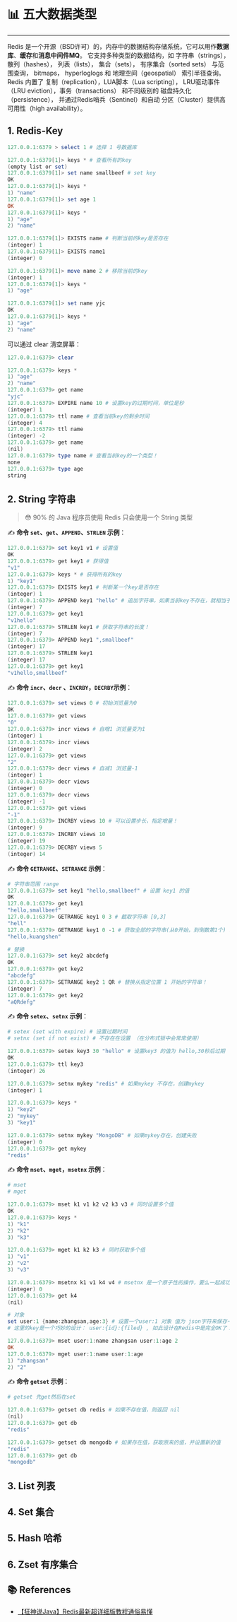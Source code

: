 # 📊 五大数据类型

---

Redis 是一个开源（BSD许可）的，内存中的数据结构存储系统，它可以用作**数据库**、**缓存**和**消息中间件MQ**。 它支持多种类型的数据结构，如 字符串（strings）， 散列（hashes）， 列表（lists）， 集合（sets）， 有序集合（sorted sets） 与范围查询， bitmaps， hyperloglogs 和 地理空间（geospatial） 索引半径查询。 Redis 内置了 复制（replication），LUA脚本（Lua scripting）， LRU驱动事件（LRU eviction），事务（transactions） 和不同级别的 磁盘持久化（persistence）， 并通过Redis哨兵（Sentinel）和自动 分区（Cluster）提供高可用性（high availability）。

## 1. Redis-Key

```powershell
127.0.0.1:6379 > select 1 # 选择 1 号数据库

127.0.0.1:6379[1]> keys * # 查看所有的key
(empty list or set)
127.0.0.1:6379[1]> set name smallbeef # set key
OK
127.0.0.1:6379[1]> keys *
1) "name"
127.0.0.1:6379[1]> set age 1
OK
127.0.0.1:6379[1]> keys *
1) "age"
2) "name"

127.0.0.1:6379[1]> EXISTS name # 判断当前的key是否存在
(integer) 1
127.0.0.1:6379[1]> EXISTS name1
(integer) 0

127.0.0.1:6379[1]> move name 2 # 移除当前的key
(integer) 1
127.0.0.1:6379[1]> keys *
1) "age"

127.0.0.1:6379[1]> set name yjc
OK
127.0.0.1:6379[1]> keys *
1) "age"
2) "name"
```

可以通过 clear 清空屏幕：

```powershell
127.0.0.1:6379> clear
```



```powershell
127.0.0.1:6379> keys *
1) "age"
2) "name"
127.0.0.1:6379> get name
"yjc"
127.0.0.1:6379> EXPIRE name 10 # 设置key的过期时间，单位是秒
(integer) 1
127.0.0.1:6379> ttl name # 查看当前key的剩余时间
(integer) 4
127.0.0.1:6379> ttl name
(integer) -2
127.0.0.1:6379> get name
(nil)
127.0.0.1:6379> type name # 查看当前key的一个类型！
none
127.0.0.1:6379> type age
string
```

##  2.  String 字符串

> 😳 90% 的 Java 程序员使用 Redis 只会使用一个 String 类型

✍ **命令 `set`、`get`、`APPEND`、`STRLEN` 示例**：

```powershell
127.0.0.1:6379> set key1 v1 # 设置值
OK
127.0.0.1:6379> get key1 # 获得值
"v1"
127.0.0.1:6379> keys * # 获得所有的key
1) "key1"
127.0.0.1:6379> EXISTS key1 # 判断某一个key是否存在
(integer) 1
127.0.0.1:6379> APPEND key1 "hello" # 追加字符串，如果当前key不存在，就相当于set key
(integer) 7
127.0.0.1:6379> get key1
"v1hello"
127.0.0.1:6379> STRLEN key1 # 获取字符串的长度！
(integer) 7
127.0.0.1:6379> APPEND key1 ",smallbeef"
(integer) 17
127.0.0.1:6379> STRLEN key1
(integer) 17
127.0.0.1:6379> get key1
"v1hello,smallbeef"
```

✍ **命令 `incr`、`decr` 、`INCRBY`，`DECRBY`示例**：

```powershell
127.0.0.1:6379> set views 0 # 初始浏览量为0
OK
127.0.0.1:6379> get views
"0"
127.0.0.1:6379> incr views # 自增1 浏览量变为1
(integer) 1
127.0.0.1:6379> incr views
(integer) 2
127.0.0.1:6379> get views
"2"
127.0.0.1:6379> decr views # 自减1 浏览量-1
(integer) 1
127.0.0.1:6379> decr views
(integer) 0
127.0.0.1:6379> decr views
(integer) -1
127.0.0.1:6379> get views
"-1"
127.0.0.1:6379> INCRBY views 10 # 可以设置步长，指定增量！
(integer) 9
127.0.0.1:6379> INCRBY views 10
(integer) 19
127.0.0.1:6379> DECRBY views 5
(integer) 14
```

✍ **命令 `GETRANGE`、`SETRANGE`  示例**：

```powershell
# 字符串范围 range
127.0.0.1:6379> set key1 "hello,smallbeef" # 设置 key1 的值
OK
127.0.0.1:6379> get key1
"hello,smallbeef"
127.0.0.1:6379> GETRANGE key1 0 3 # 截取字符串 [0,3]
"hell"
127.0.0.1:6379> GETRANGE key1 0 -1 # 获取全部的字符串(从0开始，到倒数第1个) 和 get key是一样的
"hello,kuangshen"

# 替换
127.0.0.1:6379> set key2 abcdefg
OK
127.0.0.1:6379> get key2
"abcdefg"
127.0.0.1:6379> SETRANGE key2 1 QR # 替换从指定位置 1 开始的字符串！
(integer) 7
127.0.0.1:6379> get key2
"aQRdefg"
```

✍ **命令 `setex`、`setnx`  示例**：

```powershell
# setex (set with expire) # 设置过期时间
# setnx (set if not exist) # 不存在在设置 （在分布式锁中会常常使用）

127.0.0.1:6379> setex key3 30 "hello" # 设置key3 的值为 hello,30秒后过期
OK
127.0.0.1:6379> ttl key3
(integer) 26

127.0.0.1:6379> setnx mykey "redis" # 如果mykey 不存在，创建mykey
(integer) 1

127.0.0.1:6379> keys *
1) "key2"
2) "mykey"
3) "key1"

127.0.0.1:6379> setnx mykey "MongoDB" # 如果mykey存在，创建失败
(integer) 0
127.0.0.1:6379> get mykey
"redis"
```

✍ **命令 `mset`、`mget`，`msetnx` 示例**：

```powershell
# mset
# mget

127.0.0.1:6379> mset k1 v1 k2 v2 k3 v3 # 同时设置多个值
OK
127.0.0.1:6379> keys *
1) "k1"
2) "k2"
3) "k3"

127.0.0.1:6379> mget k1 k2 k3 # 同时获取多个值
1) "v1"
2) "v2"
3) "v3"

127.0.0.1:6379> msetnx k1 v1 k4 v4 # msetnx 是一个原子性的操作，要么一起成功，要么一起失败
(integer) 0
127.0.0.1:6379> get k4
(nil)

# 对象
set user:1 {name:zhangsan,age:3} # 设置一个user:1 对象 值为 json字符来保存一个对象！
# 这里的key是一个巧妙的设计： user:{id}:{filed} , 如此设计在Redis中是完全OK了！

127.0.0.1:6379> mset user:1:name zhangsan user:1:age 2
OK
127.0.0.1:6379> mget user:1:name user:1:age
1) "zhangsan"
2) "2"
```

✍ **命令 `getset`  示例**：

```powershell
# getset 先get然后在set

127.0.0.1:6379> getset db redis # 如果不存在值，则返回 nil
(nil)
127.0.0.1:6379> get db
"redis"

127.0.0.1:6379> getset db mongodb # 如果存在值，获取原来的值，并设置新的值
"redis"
127.0.0.1:6379> get db
"mongodb"

```

## 3. List 列表

## 4. Set 集合

## 5. Hash 哈希

## 6. Zset 有序集合

## 📚 References

- [【狂神说Java】Redis最新超详细版教程通俗易懂](https://www.bilibili.com/video/BV1S54y1R7SB?from=search&seid=3325634079268895938)

